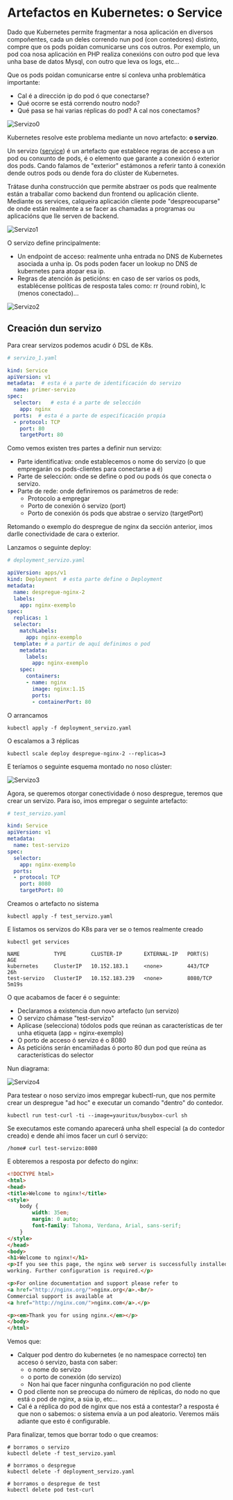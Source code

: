 # Artefactos en Kubernetes: o Service

Dado que Kubernetes permite fragmentar a nosa aplicación en diversos compoñentes, cada un deles correndo nun pod (con contedores) distinto, compre que os pods poidan comunicarse uns cos outros. Por exemplo, un pod coa nosa aplicación en PHP realiza conexións con outro pod que leva unha base de datos Mysql, con outro que leva os logs, etc...

Que os pods poidan comunicarse entre sí conleva unha problemática importante:

- Cal é a dirección ip do pod ó que conectarse?
- Qué ocorre se está correndo noutro nodo?
- Qué pasa se hai varias réplicas do pod? A cal nos conectamos?

![Servizo0](./../_media/02/servizo0.png)

Kubernetes resolve este problema mediante un novo artefacto: **o servizo**. 

Un servizo ([service](https://kubernetes.io/es/docs/concepts/services-networking/service/)) é un artefacto que establece regras de acceso a un pod ou conxunto de pods, é o elemento que garante a conexión ó exterior dos pods. Cando falamos de "exterior" estámonos a referir tanto á conexión dende outros pods ou dende fora do clúster de Kubernetes.  

Trátase dunha construcción que permite abstraer os pods que realmente están a traballar como backend dun frontend ou aplicación cliente. Mediante os services, calqueira aplicación cliente pode "despreocuparse" de onde están realmente a se facer as chamadas a programas ou aplicacións que lle serven de backend.

![Servizo1](./../_media/02/servizo1.png)

O servizo define principalmente:

- Un endpoint de acceso: realmente unha entrada no DNS de Kubernetes asociada a unha ip. Os pods poden facer un lookup no DNS de kubernetes para atopar esa ip. 
- Regras de atención ás peticións: en caso de ser varios os pods, establécense políticas de resposta tales como: rr (round robin), lc (menos conectado)...

![Servizo2](./../_media/02/servizo2.png)

## Creación dun servizo

Para crear servizos podemos acudir ó DSL de K8s.

```yaml
# servizo_1.yaml

kind: Service
apiVersion: v1
metadata:  # esta é a parte de identificación do servizo
  name: primer-servizo
spec:
  selector:   # esta é a parte de selección
    app: nginx
  ports:  # esta é a parte de especificación propia
  - protocol: TCP
    port: 80
    targetPort: 80
```

Como vemos existen tres partes a definir nun servizo:

- Parte identificativa: onde establecemos o nome do servizo (o que empregarán os pods-clientes para conectarse a é)
- Parte de selección: onde se define o pod ou pods ós que conecta o servizo. 
- Parte de rede: onde definiremos os parámetros de rede: 
  - Protocolo a empregar
  - Porto de conexión ó servizo (port)
  - Porto de conexión ós pods que abstrae o servizo (targetPort)

Retomando o exemplo do despregue de nginx da sección anterior, imos darlle conectividade de cara o exterior. 

Lanzamos o seguinte deploy:

```yaml
# deployment_servizo.yaml

apiVersion: apps/v1
kind: Deployment  # esta parte define o Deployment
metadata:
  name: despregue-nginx-2
  labels:
    app: nginx-exemplo
spec:
  replicas: 1
  selector:
    matchLabels:
      app: nginx-exemplo
  template: # a partir de aquí definimos o pod
    metadata:
      labels:
        app: nginx-exemplo
    spec:
      containers:
      - name: nginx
        image: nginx:1.15
        ports:
        - containerPort: 80
```

O arrancamos

```shell
kubectl apply -f deployment_servizo.yaml
```

O escalamos a 3 réplicas

```shell
kubectl scale deploy despregue-nginx-2 --replicas=3
```

E teríamos o seguinte esquema montado no noso clúster:

![Servizo3](./../_media/02/servizo3.png)

Agora, se queremos otorgar conectividade ó noso despregue, teremos que crear un servizo. Para iso, imos empregar o seguinte artefacto:

```yaml
# test_servizo.yaml

kind: Service
apiVersion: v1
metadata:
  name: test-servizo
spec:
  selector:
    app: nginx-exemplo
  ports:
  - protocol: TCP
    port: 8080
    targetPort: 80
```

Creamos o artefacto no sistema

```shell
kubectl apply -f test_servizo.yaml
```

E listamos os servizos do K8s para ver se o temos realmente creado

```shell
kubectl get services

NAME           TYPE        CLUSTER-IP       EXTERNAL-IP   PORT(S)    AGE
kubernetes     ClusterIP   10.152.183.1     <none>        443/TCP    26h
test-servizo   ClusterIP   10.152.183.239   <none>        8080/TCP   5m19s
```

O que acabamos de facer é o seguinte:

- Declaramos a existencia dun novo artefacto (un servizo)
- O servizo chámase "test-servizo"
- Aplícase (selecciona) tódolos pods que reúnan as características de ter unha etiqueta (app = nginx-exemplo)
- O porto de acceso ó servizo é o 8080 
- As peticións serán encamiñadas ó porto 80 dun pod que reúna as características do selector

Nun diagrama:

![Servizo4](./../_media/02/servizo4.png)

Para testear o noso servizo imos empregar kubectl-run, que nos permite crear un despregue "ad hoc" e executar un comando "dentro" do contedor. 

```shell
kubectl run test-curl -ti --image=yauritux/busybox-curl sh
```

Se executamos este comando aparecerá unha shell especial (a do contedor creado) e dende ahí imos facer un curl ó servizo:

```shell
/home# curl test-servizo:8080
```

E obteremos a resposta por defecto do nginx:

```html
<!DOCTYPE html>
<html>
<head>
<title>Welcome to nginx!</title>
<style>
    body {
        width: 35em;
        margin: 0 auto;
        font-family: Tahoma, Verdana, Arial, sans-serif;
    }
</style>
</head>
<body>
<h1>Welcome to nginx!</h1>
<p>If you see this page, the nginx web server is successfully installed and
working. Further configuration is required.</p>

<p>For online documentation and support please refer to
<a href="http://nginx.org/">nginx.org</a>.<br/>
Commercial support is available at
<a href="http://nginx.com/">nginx.com</a>.</p>

<p><em>Thank you for using nginx.</em></p>
</body>
</html>
```

Vemos que:

- Calquer pod dentro do kubernetes (e no namespace correcto) ten acceso ó servizo, basta con saber:
  - o nome do servizo
  - o porto de conexión (do servizo)
  - Non hai que facer ningunha configuración no pod cliente
- O pod cliente non se preocupa do número de réplicas, do nodo no que está o pod de nginx, a súa ip, etc...
- Cal é a réplica do pod de nginx que nos está a contestar? a resposta é que non o sabemos: o sistema envía a un pod aleatorio. Veremos máis adiante que esto é configurable. 

Para finalizar, temos que borrar todo o que creamos:

```shell
# borramos o servizo
kubectl delete -f test_servizo.yaml

# borramos o despregue
kubectl delete -f deployment_servizo.yaml

# borramos o despregue de test
kubectl delete pod test-curl
```
